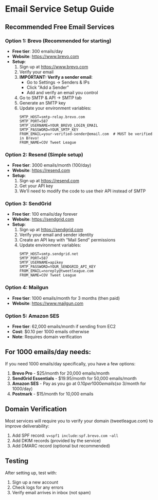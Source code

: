 # Email Service Setup Guide

## Recommended Free Email Services

### Option 1: Brevo (Recommended for starting)
- **Free tier**: 300 emails/day
- **Website**: https://www.brevo.com
- **Setup**:
  1. Sign up at https://www.brevo.com
  2. Verify your email
  3. **IMPORTANT: Verify a sender email**:
     - Go to Settings → Senders & IPs
     - Click "Add a Sender"
     - Add and verify an email you control
  4. Go to SMTP & API → SMTP tab
  5. Generate an SMTP key
  6. Update your environment variables:
     ```
     SMTP_HOST=smtp-relay.brevo.com
     SMTP_PORT=587
     SMTP_USERNAME=YOUR_BREVO_LOGIN_EMAIL
     SMTP_PASSWORD=YOUR_SMTP_KEY
     FROM_EMAIL=your-verified-sender@email.com  # MUST be verified in Brevo!
     FROM_NAME=COV Tweet League
     ```

### Option 2: Resend (Simple setup)
- **Free tier**: 3000 emails/month (100/day)
- **Website**: https://resend.com
- **Setup**:
  1. Sign up at https://resend.com
  2. Get your API key
  3. We'll need to modify the code to use their API instead of SMTP

### Option 3: SendGrid
- **Free tier**: 100 emails/day forever
- **Website**: https://sendgrid.com
- **Setup**:
  1. Sign up at https://sendgrid.com
  2. Verify your email and sender identity
  3. Create an API key with "Mail Send" permissions
  4. Update environment variables:
     ```
     SMTP_HOST=smtp.sendgrid.net
     SMTP_PORT=587
     SMTP_USERNAME=apikey
     SMTP_PASSWORD=YOUR_SENDGRID_API_KEY
     FROM_EMAIL=noreply@tweetleague.com
     FROM_NAME=COV Tweet League
     ```

### Option 4: Mailgun
- **Free tier**: 1000 emails/month for 3 months (then paid)
- **Website**: https://www.mailgun.com

### Option 5: Amazon SES
- **Free tier**: 62,000 emails/month if sending from EC2
- **Cost**: $0.10 per 1000 emails otherwise
- **Note**: Requires domain verification

## For 1000 emails/day needs:

If you need 1000 emails/day specifically, you have a few options:

1. **Brevo Pro** - $25/month for 20,000 emails/month
2. **SendGrid Essentials** - $19.95/month for 50,000 emails/month  
3. **Amazon SES** - Pay as you go at $0.10 per 1000 emails (so ~$3/month for 1000/day)
4. **Postmark** - $15/month for 10,000 emails

## Domain Verification

Most services will require you to verify your domain (tweetleague.com) to improve deliverability:
1. Add SPF record: `v=spf1 include:spf.brevo.com ~all`
2. Add DKIM records (provided by the service)
3. Add DMARC record (optional but recommended)

## Testing

After setting up, test with:
1. Sign up a new account
2. Check logs for any errors
3. Verify email arrives in inbox (not spam)